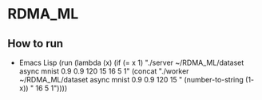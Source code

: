# RDMA_ML
## How to run
* Emacs Lisp
(run (lambda (x) (if (= x 1) "./server ~/RDMA_ML/dataset async mnist 0.9 0.9 120 15 16 5 1" (concat "./worker ~/RDMA_ML/dataset async mnist 0.9 0.9 120 15 " (number-to-string (1- x)) " 16 5 1"))))
